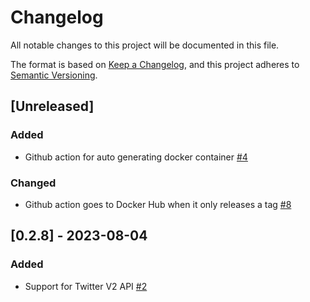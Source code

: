 # Changelog
All notable changes to this project will be documented in this file.

The format is based on [Keep a Changelog](https://keepachangelog.com/en/1.0.0/),
and this project adheres to [Semantic Versioning](https://semver.org/spec/v2.0.0.html).

## [Unreleased]
### Added
- Github action for auto generating docker container [#4](https://github.com/ncsa/standalone-smm-smile-graphql/issues/4)

### Changed
- Github action goes to Docker Hub when it only releases a tag [#8](https://github.com/ncsa/standalone-smm-smile-graphql/issues/8)

## [0.2.8] - 2023-08-04
### Added
- Support for Twitter V2 API [#2](https://github.com/ncsa/standalone-smm-smile-graphql/issues/2)
